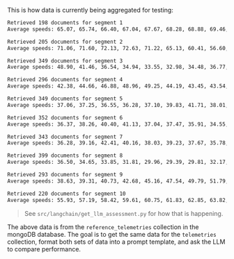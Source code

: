 This is how data is currently being aggregated for testing:

```txt
Retrieved 198 documents for segment 1
Average speeds: 65.07, 65.74, 66.40, 67.04, 67.67, 68.28, 68.88, 69.46, 70.02

Retrieved 205 documents for segment 2
Average speeds: 71.06, 71.60, 72.13, 72.63, 71.22, 65.13, 60.41, 56.60, 53.13

Retrieved 349 documents for segment 3
Average speeds: 48.90, 41.46, 36.54, 34.94, 33.55, 32.98, 34.48, 36.77, 38.79

Retrieved 296 documents for segment 4
Average speeds: 42.38, 44.66, 46.88, 48.96, 49.25, 44.19, 43.45, 43.54, 42.96

Retrieved 349 documents for segment 5
Average speeds: 37.06, 37.25, 36.55, 36.28, 37.10, 39.83, 41.71, 38.01, 36.57

Retrieved 352 documents for segment 6
Average speeds: 36.37, 38.26, 40.40, 41.13, 37.04, 37.47, 35.91, 34.55, 34.54

Retrieved 343 documents for segment 7
Average speeds: 36.28, 39.16, 42.41, 40.16, 38.03, 39.23, 37.67, 35.78, 36.66

Retrieved 399 documents for segment 8
Average speeds: 36.50, 34.65, 33.85, 31.81, 29.96, 29.39, 29.81, 32.17, 34.00

Retrieved 293 documents for segment 9
Average speeds: 38.63, 39.31, 40.73, 42.68, 45.16, 47.54, 49.79, 51.79, 53.10

Retrieved 220 documents for segment 10
Average speeds: 55.93, 57.19, 58.42, 59.61, 60.75, 61.83, 62.85, 63.82, 64.31
```

> See `src/langchain/get_llm_assessment.py` for how that is happening.

The above data is from the `reference_telemetries` collection in the mongoDB database. The goal is to get the same data for the `telemetries` collection, format both sets of data into a prompt template, and ask the LLM to compare performance.
